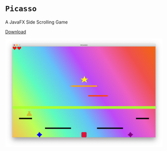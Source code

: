 # `Picasso`

A JavaFX Side Scrolling Game 

[Download](./picasso.jar)

![Screenshot of Picasso](./picasso.png)

